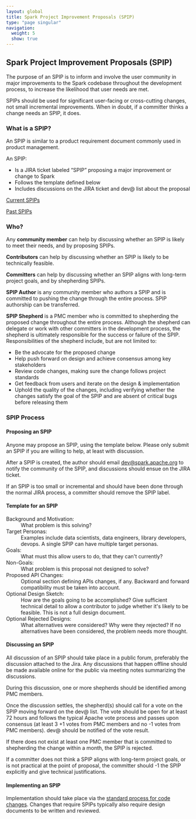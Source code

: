 ```yaml
---
layout: global
title: Spark Project Improvement Proposals (SPIP)
type: "page singular"
navigation:
  weight: 5
  show: true
---
```


<h2>Spark Project Improvement Proposals (SPIP)</h2>

The purpose of an SPIP is to inform and involve the user community in major improvements to the Spark codebase throughout the development process, to increase the likelihood that user needs are met.

SPIPs should be used for significant user-facing or cross-cutting changes, not small incremental  improvements. When in doubt, if a committer thinks a change needs an SPIP, it does.

<h3>What is a SPIP?</h3>

An SPIP is similar to a product requirement document commonly used in product management.

An SPIP:

- Is a JIRA ticket labeled “SPIP” proposing a major improvement or change to Spark
- Follows the template defined below
- Includes discussions on the JIRA ticket and dev@ list about the proposal

<a href="https://issues.apache.org/jira/issues/?jql=project%20%3D%20SPARK%20AND%20status%20in%20(Open%2C%20Reopened%2C%20%22In%20Progress%22)%20AND%20labels%20%3D%20SPIP%20ORDER%20BY%20createdDate%20DESC">Current SPIPs</a>

<a href="https://issues.apache.org/jira/issues/?jql=project%20%3D%20SPARK%20AND%20status%20in%20(Resolved)%20AND%20labels%20%3D%20SPIP%20ORDER%20BY%20createdDate%20DESC">Past SPIPs</a>

<h3>Who?</h3>

Any <strong>community member</strong> can help by discussing whether an SPIP is likely to meet their needs, and by proposing SPIPs.

<strong>Contributors</strong> can help by discussing whether an SPIP is likely to be technically feasible.

<strong>Committers</strong> can help by discussing whether an SPIP aligns with long-term project goals, and by shepherding SPIPs.

<strong>SPIP Author</strong> is any community member who authors a SPIP and is committed to pushing the change through the entire process. SPIP authorship can be transferred.

<strong>SPIP Shepherd</strong> is a PMC member who is committed to shepherding the proposed change throughout the entire process. Although the shepherd can delegate or work with other committers in the development process, the shepherd is ultimately responsible for the success or failure of the SPIP. Responsibilities of the shepherd include, but are not limited to:

- Be the advocate for the proposed change
- Help push forward on design and achieve consensus among key stakeholders
- Review code changes, making sure the change follows project standards
- Get feedback from users and iterate on the design & implementation
- Uphold the quality of the changes, including verifying whether the changes satisfy the goal of the SPIP and are absent of critical bugs before releasing them

<h3>SPIP Process</h3>
<h4>Proposing an SPIP</h4>

Anyone may propose an SPIP, using the template below. Please only submit an SPIP if you are willing to help, at least with discussion.

After a SPIP is created, the author should email <a href="mailto:dev@spark.apache.org">dev@spark.apache.org</a> to notify the community of the SPIP, and discussions should ensue on the JIRA ticket.

If an SPIP is too small or incremental and should have been done through the normal JIRA process, a committer should remove the SPIP label.


<h4>Template for an SPIP</h4>

<dl>
<dt>Background and Motivation:</dt> <dd>What problem is this solving?</dd>

<dt>Target Personas:</dt> <dd>Examples include data scientists, data engineers, library developers, devops. A single SPIP can have multiple target personas.</dd>

<dt>Goals:</dt> <dd>What must this allow users to do, that they can't currently?</dd>

<dt>Non-Goals:</dt> <dd>What problem is this proposal not designed to solve?</dd>

<dt>Proposed API Changes:</dt> <dd>Optional section defining APIs changes, if any. Backward and forward compatibility must be taken into account.</dd>

<dt>Optional Design Sketch:</dt> <dd>How are the goals going to be accomplished? Give sufficient technical detail to allow a contributor to judge whether it's likely to be feasible. This is not a full design document.</dd>

<dt>Optional Rejected Designs:</dt> <dd>What alternatives were considered? Why were they rejected? If no alternatives have been considered, the problem needs more thought.</dd>
</dl>

<h4>Discussing an SPIP</h4>

All discussion of an SPIP should take place in a public forum, preferably the discussion attached to the Jira. Any discussions that happen offline should be made available online for the public via meeting notes summarizing the discussions.

During this discussion, one or more shepherds should be identified among PMC members.

Once the discussion settles, the shepherd(s) should call for a vote on the SPIP moving forward on the dev@ list. The vote should be open for at least 72 hours and follows the typical Apache vote process and passes upon consensus (at least 3 +1 votes from PMC members and no -1 votes from PMC members). dev@ should be notified of the vote result.

If there does not exist at least one PMC member that is committed to shepherding the change within a month, the SPIP is rejected.

If a committer does not think a SPIP aligns with long-term project goals, or is not practical at the point of proposal, the committer should -1 the SPIP explicitly and give technical justifications.


<h4>Implementing an SPIP</h4>

Implementation should take place via the <a href="{{site.baseurl}}/contributing.html">standard process for code changes</a>. Changes that require SPIPs typically also require design documents to be written and reviewed.
